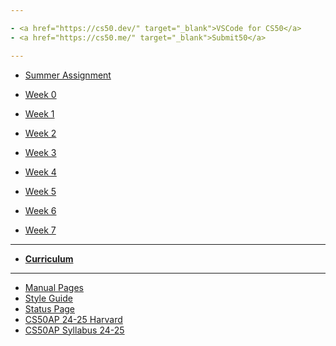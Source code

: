 ```yaml
---

- <a href="https://cs50.dev/" target="_blank">VSCode for CS50</a>
- <a href="https://cs50.me/" target="_blank">Submit50</a>

---
```


- [Summer Assignment](\apcsp\curriculum\summer-assignment)

- [Week 0](/apcsp/weeks/week0)
- [Week 1](/apcsp/weeks/week1)
- [Week 2](/apcsp/weeks/week2)
- [Week 3](/apcsp/weeks/week3)
- [Week 4](/apcsp/weeks/week4)
- [Week 5](/apcsp/weeks/week5)
- [Week 6](/apcsp/weeks/week6)
- [Week 7](/apcsp/weeks/week7)




<!-- <details>
    <summary>Q1</summary>
    <ul>
        <li><a href="https://candib80.github.io/apcsp/weeks/week0/">Week 0</a></li>
        <li><a href="https://candib80.github.io/apcsp/weeks/week1/">Week 1</a></li>
        <li><a href="https://candib80.github.io/apcsp/weeks/week2/">Week 2</a></li>
        <li><a href="https://candib80.github.io/apcsp/weeks/week3/">Week 3</a></li>
        <li><a href="https://candib80.github.io/apcsp/weeks/week4/">Week 4</a></li>
        <li><a href="https://candib80.github.io/apcsp/weeks/week5/">Week 5</a></li>
        <li><a href="https://candib80.github.io/apcsp/weeks/week6/">Week 6</a></li>
        <li><a href="https://candib80.github.io/apcsp/weeks/week7/">Week 7</a></li>
    </ul>
</details> -->


<!-- <details>
    <summary>Q2</summary>
    <ul>
        <li><a href="https://candib80.github.io/apcsp/weeks/week8/">Week 8</a></li>
        <li><a href="https://candib80.github.io/apcsp/weeks/week9/">Week 9</a></li>
        <li><a href="https://candib80.github.io/apcsp/weeks/week10/">Week 10</a></li>
        <li><a href="https://candib80.github.io/apcsp/weeks/week11/">Week 11</a></li>
        <li><a href="https://candib80.github.io/apcsp/weeks/week12/">Week 12</a></li>
        <li><a href="https://candib80.github.io/apcsp/weeks/week13/">Week 13</a></li>
        <li><a href="https://candib80.github.io/apcsp/weeks/week14/">Week 14</a></li>
        <li><a href="https://candib80.github.io/apcsp/weeks/week15/">Week 15</a></li>
    </ul>
</details> -->



<!-- <details>
    <summary>Q3</summary>
    <ul>
        <li><a href="https://candib80.github.io/apcsp/weeks/week16/">Week 16</a></li>
        <li><a href="https://candib80.github.io/apcsp/weeks/week17/">Week 17</a></li>
        <li><a href="https://candib80.github.io/apcsp/weeks/week18/">Week 18</a></li>
        <li><a href="https://candib80.github.io/apcsp/weeks/week19/">Week 19</a></li>
        <li><a href="https://candib80.github.io/apcsp/weeks/week20/">Week 20</a></li>
        <li><a href="https://candib80.github.io/apcsp/weeks/week21/">Week 21</a></li>
        <li><a href="https://candib80.github.io/apcsp/weeks/week22/">Week 22</a></li>
        <li><a href="https://candib80.github.io/apcsp/weeks/week23/">Week 23</a></li>
        <li><a href="https://candib80.github.io/apcsp/weeks/week24/">Week 24</a></li>
        <li><a href="https://candib80.github.io/apcsp/weeks/week25/">Week 25</a></li>
    </ul>
</details>
         -->

---

- [**Curriculum**](/apcsp/curriculum)

---

- <a href="https://man.cs50.io/" target="_blank">Manual Pages</a>
- <a href="https://cs50.readthedocs.io/style/c/" target="_blank">Style Guide</a>
- <a href="https://cs50.statuspage.io/" target="_blank">Status Page</a>
- <a href="https://cs50.harvard.edu/ap/2025/" target="_blank">CS50AP 24-25 Harvard</a>
- <a href="https://cs50.harvard.edu/ap/2025/syllabus/" target="_blank">CS50AP Syllabus 24-25</a>